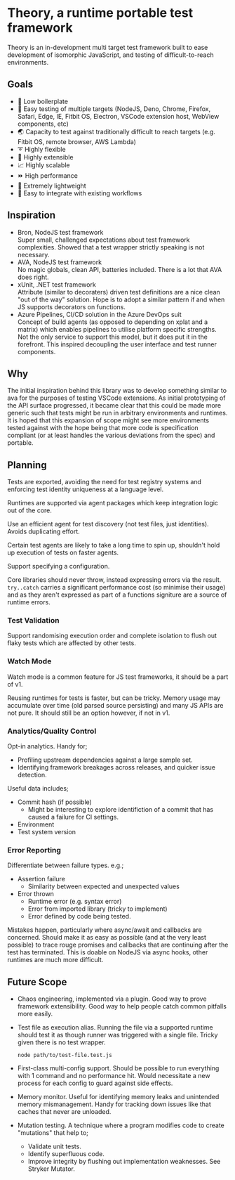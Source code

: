 # Theory, a runtime portable test framework

Theory is an in-development multi target test framework built to ease development of isomorphic JavaScript, and testing of difficult-to-reach environments.

## Goals

* 🤏 Low boilerplate
* 🐙 Easy testing of multiple targets (NodeJS, Deno, Chrome, Firefox, Safari, Edge, IE, Fitbit OS, Electron, VSCode extension host, WebView components, etc)
* 🌏 Capacity to test against traditionally difficult to reach targets (e.g. Fitbit OS, remote browser, AWS Lambda)
* ➰ Highly flexible
* 🧱 Highly extensible
* 📈 Highly scalable
* ⏩ High performance
* 🐜 Extremely lightweight
* 🧩 Easy to integrate with existing workflows

## Inspiration

* Bron, NodeJS test framework<br/>
  Super small, challenged expectations about test framework complexities. Showed that a test wrapper strictly speaking is not necessary.
* AVA, NodeJS test framework<br/>
  No magic globals, clean API, batteries included. There is a lot that AVA does right.
* xUnit, .NET test framework<br/>
  Attribute (similar to decoraters) driven test definitions are a nice clean "out of the way" solution. Hope is to adopt a similar pattern if and when JS supports decorators on functions.
* Azure Pipelines, CI/CD solution in the Azure DevOps suit<br/>
  Concept of build agents (as opposed to depending on xplat and a matrix) which enables pipelines to utilise platform specific strengths. Not the only service to support this model, but it does put it in the forefront. This inspired decoupling the user interface and test runner components.

## Why

The initial inspiration behind this library was to develop something similar to ava for the purposes of testing VSCode extensions. As initial prototyping of the API surface progressed, it became clear that this could be made more generic such that tests might be run in arbitrary environments and runtimes. It is hoped that this expansion of scope might see more environments tested against with the hope being that more code is specification compliant (or at least handles the various deviations from the spec) and portable.

## Planning

Tests are exported, avoiding the need for test registry systems and enforcing test identity uniqueness at a language level.

Runtimes are supported via agent packages which keep integration logic out of the core.

Use an efficient agent for test discovery (not test files, just identities). Avoids duplicating effort.

Certain test agents are likely to take a long time to spin up, shouldn't hold up execution of tests on faster agents.

Support specifying a configuration.

Core libraries should never throw, instead expressing errors via the result. `try..catch` carries a significant performance cost (so minimise their usage) and as they aren't expressed as part of a functions signiture are a source of runtime errors.

### Test Validation

Support randomising execution order and complete isolation to flush out flaky tests which are affected by other tests.

### Watch Mode

Watch mode is a common feature for JS test frameworks, it should be a part of v1.

Reusing runtimes for tests is faster, but can be tricky. Memory usage may accumulate over time (old parsed source persisting) and many JS APIs are not pure. It should still be an option however, if not in v1.

### Analytics/Quality Control

Opt-in analytics. Handy for;
* Profiling upstream dependencies against a large sample set.
* Identifying framework breakages across releases, and quicker issue detection.

Useful data includes;
* Commit hash (if possible)
  * Might be interesting to explore identifiction of a commit that has caused a failure for CI settings.
* Environment
* Test system version

### Error Reporting

Differentiate between failure types. e.g.;
* Assertion failure
  * Similarity between expected and unexpected values
* Error thrown
  * Runtime error (e.g. syntax error)
  * Error from imported library (tricky to implement)
  * Error defined by code being tested.

Mistakes happen, particularly where async/await and callbacks are concerned. Should make it as easy as possible (and at the very least possible) to trace rouge promises and callbacks that are continuing after the test has terminated. This is doable on NodeJS via async hooks, other runtimes are much more difficult.

## Future Scope

* Chaos engineering, implemented via a plugin. Good way to prove framework extensibility. Good way to help people catch common pitfalls more easily.

* Test file as execution alias. Running the file via a supported runtime should test it as though runner was triggered with a single file.
  Tricky given there is no test wrapper.
  ```
  node path/to/test-file.test.js
  ```

* First-class multi-config support.
  Should be possible to run everything with 1 command and no performance hit.
  Would necessitate a new process for each config to guard against side effects.

* Memory monitor.
  Useful for identifying memory leaks and unintended memory mismanagement.
  Handy for tracking down issues like that caches that never are unloaded.

* Mutation testing.
  A technique where a program modifies code to create "mutations" that help to;
  * Validate unit tests.
  * Identify superfluous code.
  * Improve integrity by flushing out implementation weaknesses.
  See Stryker Mutator.
